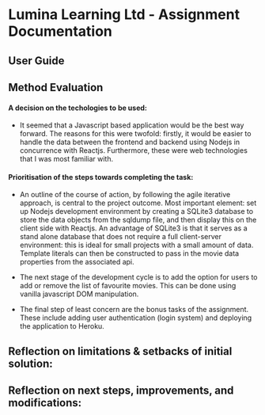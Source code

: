 # Lumina Learning Ltd - Assignment Documentation 

## User Guide 

## Method Evaluation 

#### A decision on the techologies to be used:

- It seemed that a Javascript based application would be the best way forward. The reasons for this were twofold: firstly, it would be easier to handle the data between the frontend and backend using Nodejs in concurrence with Reactjs. Furthermore, these were web technologies that I was most familiar with.   

#### Prioritisation of the steps towards completing the task:

- An outline of the course of action, by following the agile iterative approach, is central to the project outcome. Most important element: set up Nodejs development environment by creating a SQLite3 database to store the data objects from the sqldump file, and then display this on the client side with Reactjs. An advantage of SQLite3 is that it serves as a stand alone database that does not require a full client-server environment: this is ideal for small projects with a small amount of data. Template literals can then be constructed to pass in the movie data properties from the associated api. 

- The next stage of the development cycle is to add the option for users to add or remove the list of favourite movies. This can be done using vanilla javascript DOM manipulation. 

- The final step of least concern are the bonus tasks of the assignment. These include adding user authentication (login system) and deploying the application to Heroku. 

## Reflection on limitations & setbacks of initial solution:

## Reflection on next steps, improvements, and modifications:

